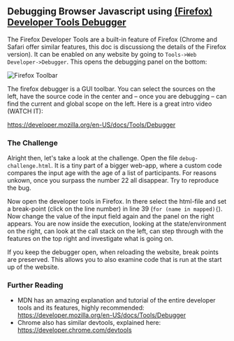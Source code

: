 
## Debugging Browser Javascript using [(Firefox) Developer Tools Debugger](https://developer.mozilla.org/en-US/docs/Tools/Debugger)

The Firefox Developer Tools are a built-in feature of Firefox (Chrome and Safari offer similar features, this doc is discussiong the details of the Firefox version). It can be enabled on any website by going to `Tools->Web Developer->Debugger`. This opens the debugging panel on the bottom:

![Firefox Toolbar](https://s3.amazonaws.com/media-p.slid.es/uploads/351278/images/1558183/03-ui-sections.png)

The firefox debugger is a GUI toolbar. You can select the sources on the left, have the source code in the center and – once you are debugging – can find the current and global scope on the left. Here is a great intro video (WATCH IT):

https://developer.mozilla.org/en-US/docs/Tools/Debugger

### The Challenge

Alright then, let's take a look at the challenge. Open the file `debug-challenge.html`. It is a tiny part of a bigger web-app, where a custom code compares the input age with the age of a list of participants. For reasons unkown, once you surpass the number 22 all disappear. Try to reproduce the bug.

Now open the developer tools in Firefox. In there select the html-file and set a break-point (click on the line number) in line 39 (`for (name in mapped){`). Now change the value of the input field again and the panel on the right appears. You are now inside the execution, looking at the state/environment on the right, can look at the call stack on the left, can step through with the features on the top right and investigate what is going on.

If you keep the debugger open, when reloading the website, break points are preserved. This allows you to also examine code that is run at the start up of the website.


### Further Reading

 - MDN has an amazing explanation and tutorial of the entire developer tools and its features, highly recommended: https://developer.mozilla.org/en-US/docs/Tools/Debugger
 - Chrome also has similar devtools, explained here: https://developer.chrome.com/devtools
 

